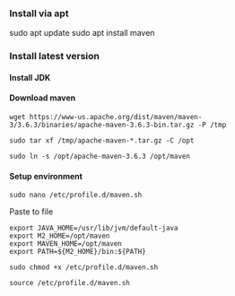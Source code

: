 ### Install via apt
  
  sudo apt update
  sudo apt install maven
  
### Install latest version
  
  #### Install JDK
  #### Download maven
  
    wget https://www-us.apache.org/dist/maven/maven-3/3.6.3/binaries/apache-maven-3.6.3-bin.tar.gz -P /tmp
    
    sudo tar xf /tmp/apache-maven-*.tar.gz -C /opt
    
    sudo ln -s /opt/apache-maven-3.6.3 /opt/maven    
    
  #### Setup environment
  
    sudo nano /etc/profile.d/maven.sh
  
  Paste to file
  
    export JAVA_HOME=/usr/lib/jvm/default-java
    export M2_HOME=/opt/maven
    export MAVEN_HOME=/opt/maven
    export PATH=${M2_HOME}/bin:${PATH}
    
    sudo chmod +x /etc/profile.d/maven.sh
    
    source /etc/profile.d/maven.sh
